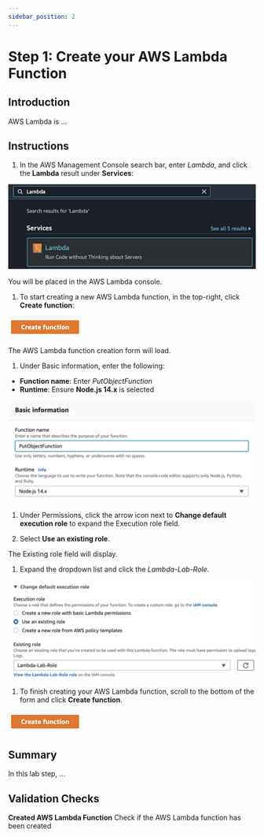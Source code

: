 ```yaml
---
sidebar_position: 2
---
```


# Step 1: Create your AWS Lambda Function

## Introduction

AWS Lambda is ...

## Instructions

1. In the AWS Management Console search bar, enter *Lambda*, and click the **Lambda** result under **Services**:

<!-- <img alt="lambda-service" src={useBaseUrl('img/lambda-service.png')} /> -->
![lambda-service](img/lambda-service.png)

You will be placed in the AWS Lambda console.

1. To start creating a new AWS Lambda function, in the top-right, click **Create function**:

![create-function](img/create-function.png)

The AWS Lambda function creation form will load.

1. Under Basic information, enter the following:
- **Function name**: Enter *PutObjectFunction*
- **Runtime**: Ensure **Node.js 14.x** is selected

![basic-info](img/basic-info.png)

1. Under Permissions, click the arrow icon next to **Change default execution role** to expand the Execution role field.

1. Select **Use an existing role**.

The Existing role field will display.

1. Expand the dropdown list and click the *Lambda-Lab-Role*.

![lambda-role](img/lambda-role.png)

1. To finish creating your AWS Lambda function, scroll to the bottom of the form and click **Create function**.

![create-function](img/create-function.png)


<!-- ![](img/.png) -->




## Summary

In this lab step, ...

## Validation Checks

**Created AWS Lambda Function**
Check if the AWS Lambda function has been created
